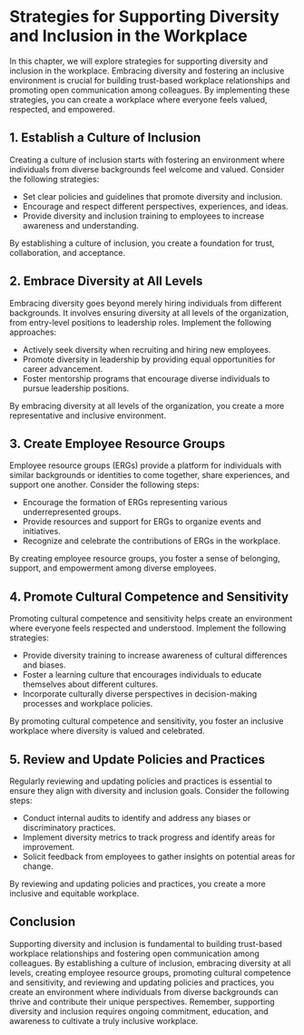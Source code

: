 # Strategies for Supporting Diversity and Inclusion in the Workplace

In this chapter, we will explore strategies for supporting diversity and inclusion in the workplace. Embracing diversity and fostering an inclusive environment is crucial for building trust-based workplace relationships and promoting open communication among colleagues. By implementing these strategies, you can create a workplace where everyone feels valued, respected, and empowered.

## 1\. Establish a Culture of Inclusion

Creating a culture of inclusion starts with fostering an environment where individuals from diverse backgrounds feel welcome and valued. Consider the following strategies:

- Set clear policies and guidelines that promote diversity and inclusion.
- Encourage and respect different perspectives, experiences, and ideas.
- Provide diversity and inclusion training to employees to increase awareness and understanding.

By establishing a culture of inclusion, you create a foundation for trust, collaboration, and acceptance.

## 2\. Embrace Diversity at All Levels

Embracing diversity goes beyond merely hiring individuals from different backgrounds. It involves ensuring diversity at all levels of the organization, from entry-level positions to leadership roles. Implement the following approaches:

- Actively seek diversity when recruiting and hiring new employees.
- Promote diversity in leadership by providing equal opportunities for career advancement.
- Foster mentorship programs that encourage diverse individuals to pursue leadership positions.

By embracing diversity at all levels of the organization, you create a more representative and inclusive environment.

## 3\. Create Employee Resource Groups

Employee resource groups (ERGs) provide a platform for individuals with similar backgrounds or identities to come together, share experiences, and support one another. Consider the following steps:

- Encourage the formation of ERGs representing various underrepresented groups.
- Provide resources and support for ERGs to organize events and initiatives.
- Recognize and celebrate the contributions of ERGs in the workplace.

By creating employee resource groups, you foster a sense of belonging, support, and empowerment among diverse employees.

## 4\. Promote Cultural Competence and Sensitivity

Promoting cultural competence and sensitivity helps create an environment where everyone feels respected and understood. Implement the following strategies:

- Provide diversity training to increase awareness of cultural differences and biases.
- Foster a learning culture that encourages individuals to educate themselves about different cultures.
- Incorporate culturally diverse perspectives in decision-making processes and workplace policies.

By promoting cultural competence and sensitivity, you foster an inclusive workplace where diversity is valued and celebrated.

## 5\. Review and Update Policies and Practices

Regularly reviewing and updating policies and practices is essential to ensure they align with diversity and inclusion goals. Consider the following steps:

- Conduct internal audits to identify and address any biases or discriminatory practices.
- Implement diversity metrics to track progress and identify areas for improvement.
- Solicit feedback from employees to gather insights on potential areas for change.

By reviewing and updating policies and practices, you create a more inclusive and equitable workplace.

## Conclusion

Supporting diversity and inclusion is fundamental to building trust-based workplace relationships and fostering open communication among colleagues. By establishing a culture of inclusion, embracing diversity at all levels, creating employee resource groups, promoting cultural competence and sensitivity, and reviewing and updating policies and practices, you create an environment where individuals from diverse backgrounds can thrive and contribute their unique perspectives. Remember, supporting diversity and inclusion requires ongoing commitment, education, and awareness to cultivate a truly inclusive workplace.
